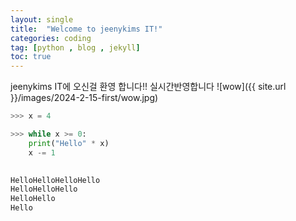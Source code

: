 ```yaml
---
layout: single
title:  "Welcome to jeenykims IT!"
categories: coding
tag: [python , blog , jekyll]
toc: true
---
```


jeenykims IT에 오신걸 환영 합니다!!
실시간반영합니다
![wow]({{ site.url }}/images/2024-2-15-first/wow.jpg)

```python
>>> x = 4

>>> while x >= 0:
	print("Hello" * x)
	x -= 1

	
HelloHelloHelloHello
HelloHelloHello
HelloHello
Hello
```